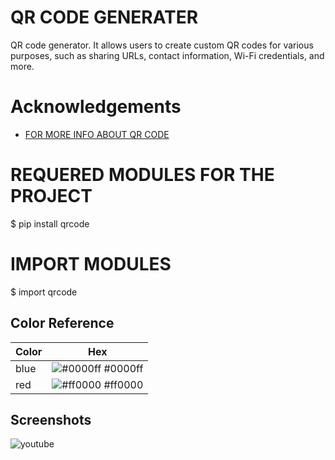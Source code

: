 
# QR CODE GENERATER

QR code generator. It allows users to create custom QR codes for various purposes, such as sharing URLs, contact information, Wi-Fi credentials, and more. 


# Acknowledgements

 - [FOR MORE INFO ABOUT QR CODE](https://www.geeksforgeeks.org/qr-code-generator/)


# REQUERED  MODULES FOR THE PROJECT 

$ pip install qrcode

# IMPORT MODULES 

$ import qrcode

## Color Reference

| Color             | Hex                                                  |
| ----------------- | -----------------------------------------------------|
| blue  | ![#0000ff](https://via.placeholder.com/10/f8f8f8?text=+) #0000ff |
| red   | ![#ff0000](https://via.placeholder.com/10/00b48a?text=+) #ff0000 |


## Screenshots
![youtube](https://github.com/VishalRock04/QR-CODE/assets/133562727/e452d6cf-e26a-4912-8d2c-ec330b402657)


